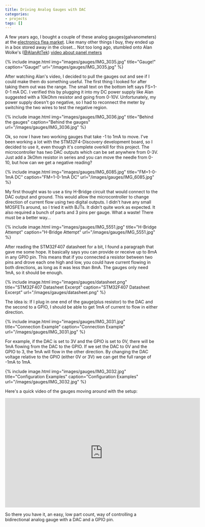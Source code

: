 ```yaml
---
title: Driving Analog Gauges with DAC
categories:
- projects
tags: []
---
```


A few years ago, I bought a couple of these analog gauges(galvanometers) at the [electronics flea market][0]. Like many other things I buy, they ended up in a box stored away in the closet… Not too long ago, stumbled onto Alan Wolke's ([@AlanAtTek][1]) [video about panel meters][2]

{% include image.html
            img="images/gauges/IMG_3035.jpg"
            title="Gauge!"
            caption="Gauge!"
            url="/images/gauges/IMG_3035.jpg" %}

After watching Alan's video, I decided to pull the gauges out and see if I could make them do something useful. The first thing I looked for after taking them out was the range. The small text on the bottom left says FS=1-0-1 mA DC. I verified this by plugging it into my DC power supply like Alan suggested with a 10kOhm resistor and going from 0-10V. Unfortunately, my power supply doesn't go negative, so I had to reconnect the meter by switching the two wires to test the negative region.

{% include image.html
            img="images/gauges/IMG_3036.jpg"
            title="Behind the gauges"
            caption="Behind the gauges"
            url="/images/gauges/IMG_3036.jpg" %}

Ok, so now I have two working gauges that take -1 to 1mA to move. I've been working a lot with the STM32F4-Discovery development board, so I decided to use it, even though it's complete overkill for this project. The microcontroller has two DAC outputs which can be set anywhere from 0-3V. Just add a 3kOhm resistor in series and you can move the needle from 0-10, but how can we get a negative reading?

{% include image.html
            img="images/gauges/IMG_6085.jpg"
            title="FM=1-0-1mA DC"
            caption="FM=1-0-1mA DC"
            url="/images/gauges/IMG_6085.jpg" %}

My first thought was to use a tiny H-Bridge circuit that would connect to the DAC output and ground. This would allow the microcontroller to change direction of current flow using two digital outputs. I didn't have any small MOSFETs around, so I tried it with BJTs. It didn't quite work as expected. It also required a bunch of parts and 3 pins per gauge. What a waste! There must be a better way...

{% include image.html
            img="images/gauges/IMG_5551.jpg"
            title="H-Bridge Attempt"
            caption="H-Bridge Attempt"
            url="/images/gauges/IMG_5551.jpg" %}

After reading the STM32F407 datasheet for a bit, I found a paragraph that gave me some hope. It basically says you can provide or receive up to 8mA in any GPIO pin. This means that if you connected a resistor between two pins and drove each one high and low, you could have current flowing in both directions, as long as it was less than 8mA. The gauges only need 1mA, so it should be enough.

{% include image.html
            img="images/gauges/datasheet.png"
            title="STM32F407 Datasheet Excerpt"
            caption="STM32F407 Datasheet Excerpt"
            url="/images/gauges/datasheet.png" %}

The idea is: If I plug in one end of the gauge(plus resistor) to the DAC and the second to a GPIO, I should be able to get 1mA of current to flow in either direction.

{% include image.html
            img="images/gauges/IMG_3031.jpg"
            title="Connection Example"
            caption="Connection Example"
            url="/images/gauges/IMG_3031.jpg" %}

For example, if the DAC is set to 3V and the GPIO is set to 0V, there will be 1mA flowing from the DAC to the GPIO. If we set the DAC to 0V and the GPIO to 3, the 1mA will flow in the other direction. By changing the DAC voltage relative to the GPIO (either 0V or 3V) we can get the full range of -1mA to 1mA.

{% include image.html
            img="images/gauges/IMG_3032.jpg"
            title="Configuration Examples"
            caption="Configuration Examples"
            url="/images/gauges/IMG_3032.jpg" %}

Here's a quick video of the gauges moving around with the setup:

<div align="center"><iframe width="640" height="360" src="https://www.youtube.com/embed/xQUWoCiiftM" frameborder="0" allowfullscreen></iframe></div>

So there you have it, an easy, low part count, way of controlling a bidirectional analog gauge with a DAC and a GPIO pin.

[0]: http://www.electronicsfleamarket.com
[1]: https://twitter.com/AlanAtTek
[2]: https://www.youtube.com/watch?v=wbRx5cQZ8Ts
